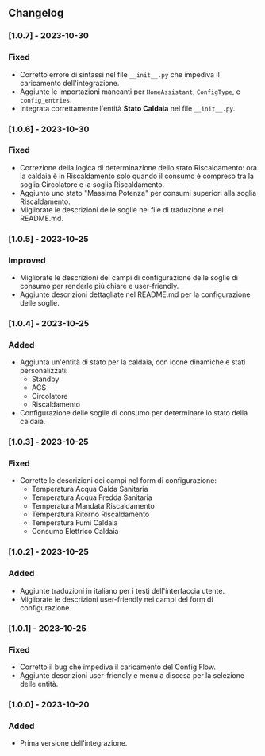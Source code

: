 ## Changelog
### [1.0.7] - 2023-10-30
### Fixed
- Corretto errore di sintassi nel file `__init__.py` che impediva il caricamento dell'integrazione.
- Aggiunte le importazioni mancanti per `HomeAssistant`, `ConfigType`, e `config_entries`.
- Integrata correttamente l'entità **Stato Caldaia** nel file `__init__.py`.

### [1.0.6] - 2023-10-30
### Fixed
- Correzione della logica di determinazione dello stato Riscaldamento: ora la caldaia è in Riscaldamento solo quando il consumo è compreso tra la soglia Circolatore e la soglia Riscaldamento.
- Aggiunto uno stato "Massima Potenza" per consumi superiori alla soglia Riscaldamento.
- Migliorate le descrizioni delle soglie nei file di traduzione e nel README.md.

### [1.0.5] - 2023-10-25
### Improved
- Migliorate le descrizioni dei campi di configurazione delle soglie di consumo per renderle più chiare e user-friendly.
- Aggiunte descrizioni dettagliate nel README.md per la configurazione delle soglie.

### [1.0.4] - 2023-10-25
### Added
- Aggiunta un'entità di stato per la caldaia, con icone dinamiche e stati personalizzati:
  - Standby
  - ACS
  - Circolatore
  - Riscaldamento
- Configurazione delle soglie di consumo per determinare lo stato della caldaia.

### [1.0.3] - 2023-10-25
### Fixed
- Corrette le descrizioni dei campi nel form di configurazione:
  - Temperatura Acqua Calda Sanitaria
  - Temperatura Acqua Fredda Sanitaria
  - Temperatura Mandata Riscaldamento
  - Temperatura Ritorno Riscaldamento
  - Temperatura Fumi Caldaia
  - Consumo Elettrico Caldaia

### [1.0.2] - 2023-10-25
### Added
- Aggiunte traduzioni in italiano per i testi dell'interfaccia utente.
- Migliorate le descrizioni user-friendly nei campi del form di configurazione.

### [1.0.1] - 2023-10-25
### Fixed
- Corretto il bug che impediva il caricamento del Config Flow.
- Aggiunte descrizioni user-friendly e menu a discesa per la selezione delle entità.

### [1.0.0] - 2023-10-20
### Added
- Prima versione dell'integrazione.
